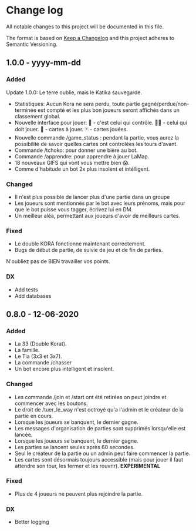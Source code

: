 # Change log

All notable changes to this project will be documented in this file.

The format is based on [Keep a Changelog](http://keepachangelog.com/) and this project adheres to Semantic Versioning.

## 1.0.0 - yyyy-mm-dd

### Added

Update 1.0.0: Le terre oublie, mais le Katika sauvegarde.

* Statistiques: Aucun Kora ne sera perdu, toute partie gagné/perdue/non-terminée est compté et les plus bon joueurs seront affichés dans un classement global.
* Nouvelle interface pour jouer:
  👑 - c'est celui qui contrôle.
  🤙🏾 - celui qui doit jouer.
  🎴 - cartes à jouer.
  🃏 - cartes jouées.
* Nouvelle commande /game_status : pendant la partie, vous aurez la possibilité de savoir quelles cartes ont controlées les tours d'avant.
* Commande /tchoko: pour donner une bière au bot.
* Commande /apprendre: pour apprendre à jouer LaMap.
* 18 nouveaux GIFS qui vont vous mettre bien 😱.
* Comme d'habitude un bot 2x plus insolent et intélligent.

### Changed

* Il n'est plus possible de lancer plus d'une partie dans un groupe
* Les joueurs sont mentionnés par le bot avec leurs prénoms, mais pour que le bot puisse vous tagger, écrivez lui en DM.
* Un meilleur aléa, permettant aux joueurs d'avoir de meilleurs cartes.

### Fixed

* Le double KORA fonctionne maintenant correctement.
* Bugs de début de partie, de suivie de jeu et de fin de parties.

N'oubliez pas de BIEN travailler vos points.

### DX

* Add tests
* Add databases

## 0.8.0 - 12-06-2020

### Added

* La 33 (Double Korat).
* La famille.
* Le Tia (3x3 et 3x7).
* La commande /chasser
* Un bot encore plus intelligent et insolent.

### Changed

* Les commande /join et /start ont été retirées on peut joindre et commencer avec les boutons.
* Le droit de /tuer_le_way n'est octroyé qu'a l'admin et le créateur de la partie en cours.
* Lorsque les joueurs se banquent, le dernier gagne.
* Les messages d'organisation de parties sont supprimés lorsqu'elle est lancée.
* Lorsque les joueurs se banquent, le dernier gagne.
* Les parties se lancent seules après 60 secondes.
* Seul le créateur de la partie ou un admin peut faire commencer la partie.
* Les cartes sont désormais toujours accessible (mais pour jouer il faut attendre son tour, les fermer et les rouvrir). **EXPERIMENTAL**

### Fixed

* Plus de 4 joueurs ne peuvent plus rejoindre la partie.

### DX

* Better logging
